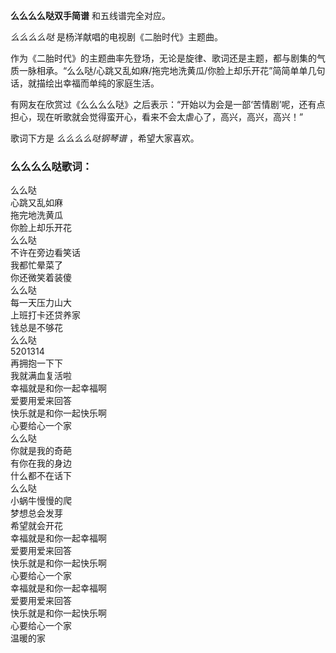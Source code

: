 

**么么么么哒双手简谱** 和五线谱完全对应。

_么么么么哒_ 是杨洋献唱的电视剧《二胎时代》主题曲。

作为《二胎时代》的主题曲率先登场，无论是旋律、歌词还是主题，都与剧集的气质一脉相承。“么么哒/心跳又乱如麻/拖完地洗黄瓜/你脸上却乐开花”简简单单几句话，就描绘出幸福而单纯的家庭生活。

有网友在欣赏过《么么么么哒》之后表示：“开始以为会是一部‘苦情剧’呢，还有点担心，现在听歌就会觉得蛮开心，看来不会太虐心了，高兴，高兴，高兴！”

歌词下方是 _么么么么哒钢琴谱_ ，希望大家喜欢。

### 么么么么哒歌词：

么么哒  
心跳又乱如麻  
拖完地洗黄瓜  
你脸上却乐开花  
么么哒  
不许在旁边看笑话  
我都忙晕菜了  
你还微笑着装傻  
么么哒  
每一天压力山大  
上班打卡还贷养家  
钱总是不够花  
么么哒  
5201314  
再拥抱一下下  
我就满血复活啦  
幸福就是和你一起幸福啊  
爱要用爱来回答  
快乐就是和你一起快乐啊  
心要给心一个家  
么么哒  
你就是我的奇葩  
有你在我的身边  
什么都不在话下  
么么哒  
小蜗牛慢慢的爬  
梦想总会发芽  
希望就会开花  
幸福就是和你一起幸福啊  
爱要用爱来回答  
快乐就是和你一起快乐啊  
心要给心一个家  
幸福就是和你一起幸福啊  
爱要用爱来回答  
快乐就是和你一起快乐啊  
心要给心一个家  
温暖的家

